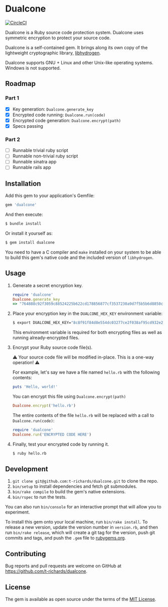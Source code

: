 # Dualcone

[![CircleCI](https://circleci.com/gh/t-richards/dualcone.svg?style=svg)](https://circleci.com/gh/t-richards/dualcone)

Dualcone is a Ruby source code protection system. Dualcone uses symmetric encryption to protect your source code.

Dualcone is a self-contained gem. It brings along its own copy of the lightweight cryptographic library, [libhydrogen][libhydrogen].

Dualcone supports GNU + Linux and other Unix-like operating systems. Windows is not supported.

## Roadmap

### Part 1
 - [x] Key generation: `Dualcone.generate_key`
 - [x] Encrypted code running: `Dualcone.run(code)`
 - [x] Encrypted code generation: `Dualcone.encrypt(path)`
 - [x] Specs passing

### Part 2
 - [ ] Runnable trivial ruby script
 - [ ] Runnable non-trivial ruby script
 - [ ] Runnable sinatra app
 - [ ] Runnable rails app

## Installation

Add this gem to your application's Gemfile:

```ruby
gem 'dualcone'
```

And then execute:

```bash
$ bundle install
```

Or install it yourself as:

```bash
$ gem install dualcone
```

You need to have a C compiler and `make` installed on your system to be able to build this gem's native code and the included version of `libhydrogen`.

## Usage

1. Generate a secret encryption key.

    ```ruby
    require 'dualcone'
    Dualcone.generate_key
    => "764888c92f3059c88524225b622cd178856877cf3537230a9d7f5b5b6d8850c5"
    ```

2. Place your encryption key in the `DUALCONE_HEX_KEY` environment variable:

    ```bash
    $ export DUALCONE_HEX_KEY="8c8f91f84d8e554dc03277ce2f038af95cd932e2b65011969e77d3ac18d7bdd9"
    ```

    This environment variable is required for both encrypting files as well as running already-encrypted files.

3. Encrypt your Ruby source code file(s).

    :warning: Your source code file will be modified in-place. This is a one-way operation! :warning:

    For example, let's say we have a file named `hello.rb` with the following contents:

    ```ruby
    puts 'Hello, world!'
    ```

    You can encrypt this file using `Dualcone.encrypt(path)`

    ```ruby
    Dualcone.encrypt('hello.rb')
    ```

    The entire contents of the file `hello.rb` will be replaced with a call to `Dualcone.run(code)`:

    ```ruby
    require 'dualcone'
    Dualcone.run('ENCRYPTED CODE HERE')
    ```

4. Finally, test your encrypted code by running it.

    ```bash
    $ ruby hello.rb
    ```

## Development

1. `git clone git@github.com:t-richards/dualcone.git` to clone the repo.
2. `bin/setup` to install dependencies and fetch git submodules.
3. `bin/rake compile` to build the gem's native extensions.
4. `bin/rspec` to run the tests.

You can also run `bin/console` for an interactive prompt that will allow you to experiment.

To install this gem onto your local machine, run `bin/rake install`. To release a new version, update the version number in `version.rb`, and then run `bin/rake release`, which will create a git tag for the version, push git commits and tags, and push the `.gem` file to [rubygems.org][rubygems].

## Contributing

Bug reports and pull requests are welcome on GitHub at https://github.com/t-richards/dualcone.

## License

The gem is available as open source under the terms of the [MIT License][mit-license].

[libhydrogen]: https://github.com/jedisct1/libhydrogen
[mit-license]: https://opensource.org/licenses/MIT
[rubygems]: https://rubygems.org
